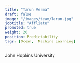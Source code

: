 ```yaml
---
title: "Tarun Verma"
draft: false
image: "/images/team/Tarun.jpg"
jobtitle: "Affliate"
promoted: true
weight: 20
position: Predictability
tags: [Ocean,  Machine Learning]
---
```



John Hopkins University

